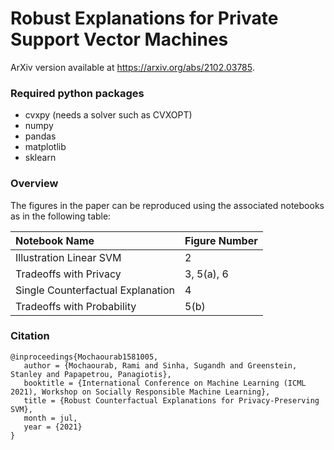 # Robust Explanations for Private Support Vector Machines

ArXiv version available at https://arxiv.org/abs/2102.03785.


### Required python packages

- cvxpy (needs a solver such as CVXOPT)
- numpy
- pandas
- matplotlib
- sklearn

### Overview 

The figures in the paper can be reproduced using the associated notebooks as in the following table:

| Notebook Name                     | Figure Number |
| :-------------------------------- | :------------ |
| Illustration Linear SVM           | 2             |
| Tradeoffs with Privacy            | 3, 5(a), 6    |
| Single Counterfactual Explanation | 4             |
| Tradeoffs with Probability        | 5(b)          |

### Citation

```
@inproceedings{Mochaourab1581005,
   author = {Mochaourab, Rami and Sinha, Sugandh and Greenstein, Stanley and Papapetrou, Panagiotis},
   booktitle = {International Conference on Machine Learning (ICML 2021), Workshop on Socially Responsible Machine Learning},
   title = {Robust Counterfactual Explanations for Privacy-Preserving SVM},
   month = jul,
   year = {2021}
}
